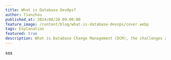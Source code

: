 ```yaml
---
title: What is Database DevOps?
author: Tianzhou
published_at: 2024/08/20 09:00:00
feature_image: /content/blog/what-is-database-devops/cover.webp
tags: Explanation
featured: true
description: What is Database Change Management (DCM), the challenges and solution.
---
```


sss
